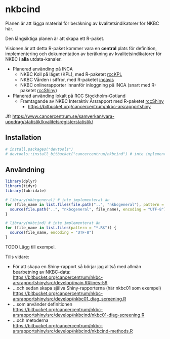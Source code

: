 
<!-- README.md är genererad från README.Rmd. Vänligen redigera den filen. -->

# nkbcind

Planen är att lägga material för beräkning av kvalitetsindikatorer för
NKBC här.

Den långsiktiga planen är att skapa ett R-paket.

Visionen är att detta R-paket kommer vara en **central** plats för
definition, implementering och dokumentation av beräkning av
kvalitetsindikatorer för NKBC i **alla** utdata-kanaler.

  - Planerad använding på INCA
      - NKBC Koll på läget (KPL), med R-paketet
        [rccKPL](https://bitbucket.org/cancercentrum/rcckpl)
      - NKBC Vården i siffror, med R-paketet
        [incavis](https://bitbucket.org/cancercentrum/incavis)
      - NKBC onlinerapporter innanför inloggning på INCA (snart med
        R-paketet
        [rccShiny](https://bitbucket.org/cancercentrum/rccshiny))
  - Planerad använding lokalt på RCC Stockholm-Gotland
      - Framtagande av NKBC Interaktiv Årsrapport med R-paketet
        [rccShiny](https://bitbucket.org/cancercentrum/rccshiny)
          - <https://bitbucket.org/cancercentrum/nkbc-arsrapportshiny>

Jfr
<https://www.cancercentrum.se/samverkan/vara-uppdrag/statistik/kvalitetsregisterstatistik/>

## Installation

``` r
# install.packages("devtools")
# devtools::install_bitbucket("cancercentrum/nkbcind") # inte implementerad än
```

## Användning

``` r
library(dplyr)
library(tidyr)
library(lubridate)

# library(nkbcgeneral) # inte implementerat än
for (file_name in list.files(file.path("..", "nkbcgeneral"), pattern = "*.R$")) {
  source(file.path("..", "nkbcgeneral", file_name), encoding = "UTF-8")
}

# library(nkbcind) # inte implementerat än
for (file_name in list.files(pattern = "*.R$")) {
  source(file_name, encoding = "UTF-8")
}
```

TODO Lägg till exempel.

Tills vidare:

  - För att skapa en Shiny-rapport så börjar jag alltså med allmän
    bearbetning av
    NKBC-data:  
    <https://bitbucket.org/cancercentrum/nkbc-arsrapportshiny/src/develop/main.R#lines-59>
  - …och sedan skapa själva Shiny-rapporterna (här nkbc01 som
    exempel)  
    <https://bitbucket.org/cancercentrum/nkbc-arsrapportshiny/src/develop/nkbc01_diag_screening.R>
  - …som använder
    definitionen  
    <https://bitbucket.org/cancercentrum/nkbc-arsrapportshiny/src/develop/nkbcind/nkbc01-diag-screening.R>
  - …och
    metoderna  
    <https://bitbucket.org/cancercentrum/nkbc-arsrapportshiny/src/develop/nkbcind/nkbcind-methods.R>
